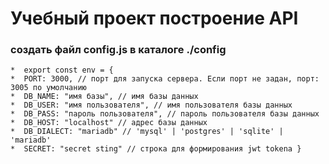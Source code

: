 # Учебный проект построение API

### создать файл config.js в каталоге ./config

    *  export const env = {
    *  PORT: 3000, // порт для запуска сервера. Если порт не задан, порт: 3005 по умолчанию
    *  DB_NAME: "имя базы", // имя базы данных
    *  DB_USER: "имя пользователя", // имя пользователя базы данных
    *  DB_PASS: "пароль пользователя", // пароль пользователя базы данных
    *  DB_HOST: "localhost" // адрес базы данных
    *  DB_DIALECT: "mariadb" // 'mysql' | 'postgres' | 'sqlite' | 'mariadb'
    *  SECRET: "secret sting" // строка для формирования jwt tokena }

